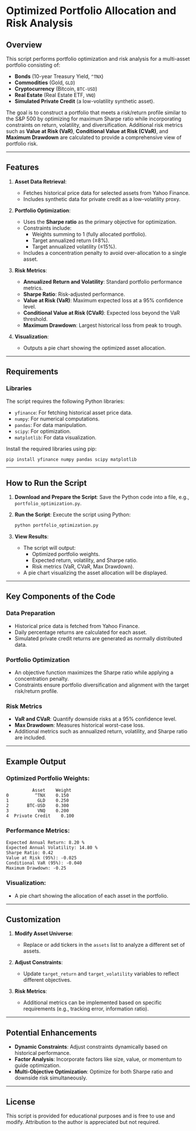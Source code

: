# Optimized Portfolio Allocation and Risk Analysis

## Overview

This script performs portfolio optimization and risk analysis for a multi-asset portfolio consisting of:
- **Bonds** (10-year Treasury Yield, `^TNX`)
- **Commodities** (Gold, `GLD`)
- **Cryptocurrency** (Bitcoin, `BTC-USD`)
- **Real Estate** (Real Estate ETF, `VNQ`)
- **Simulated Private Credit** (a low-volatility synthetic asset).

The goal is to construct a portfolio that meets a risk/return profile similar to the S&P 500 by optimizing for maximum Sharpe ratio while incorporating constraints on return, volatility, and diversification. Additional risk metrics such as **Value at Risk (VaR)**, **Conditional Value at Risk (CVaR)**, and **Maximum Drawdown** are calculated to provide a comprehensive view of portfolio risk.

---

## Features

1. **Asset Data Retrieval**:
   - Fetches historical price data for selected assets from Yahoo Finance.
   - Includes synthetic data for private credit as a low-volatility proxy.

2. **Portfolio Optimization**:
   - Uses the **Sharpe ratio** as the primary objective for optimization.
   - Constraints include:
     - Weights summing to 1 (fully allocated portfolio).
     - Target annualized return (≥8%).
     - Target annualized volatility (≤15%).
   - Includes a concentration penalty to avoid over-allocation to a single asset.

3. **Risk Metrics**:
   - **Annualized Return and Volatility**: Standard portfolio performance metrics.
   - **Sharpe Ratio**: Risk-adjusted performance.
   - **Value at Risk (VaR)**: Maximum expected loss at a 95% confidence level.
   - **Conditional Value at Risk (CVaR)**: Expected loss beyond the VaR threshold.
   - **Maximum Drawdown**: Largest historical loss from peak to trough.

4. **Visualization**:
   - Outputs a pie chart showing the optimized asset allocation.

---

## Requirements

### Libraries
The script requires the following Python libraries:
- `yfinance`: For fetching historical asset price data.
- `numpy`: For numerical computations.
- `pandas`: For data manipulation.
- `scipy`: For optimization.
- `matplotlib`: For data visualization.

Install the required libraries using pip:
```bash
pip install yfinance numpy pandas scipy matplotlib
```

---

## How to Run the Script

1. **Download and Prepare the Script**:
   Save the Python code into a file, e.g., `portfolio_optimization.py`.

2. **Run the Script**:
   Execute the script using Python:
   ```bash
   python portfolio_optimization.py
   ```

3. **View Results**:
   - The script will output:
     - Optimized portfolio weights.
     - Expected return, volatility, and Sharpe ratio.
     - Risk metrics (VaR, CVaR, Max Drawdown).
   - A pie chart visualizing the asset allocation will be displayed.

---

## Key Components of the Code

### Data Preparation
- Historical price data is fetched from Yahoo Finance.
- Daily percentage returns are calculated for each asset.
- Simulated private credit returns are generated as normally distributed data.

### Portfolio Optimization
- An objective function maximizes the Sharpe ratio while applying a concentration penalty.
- Constraints ensure portfolio diversification and alignment with the target risk/return profile.

### Risk Metrics
- **VaR and CVaR**: Quantify downside risks at a 95% confidence level.
- **Max Drawdown**: Measures historical worst-case loss.
- Additional metrics such as annualized return, volatility, and Sharpe ratio are included.

---

## Example Output

### Optimized Portfolio Weights:
```
          Asset    Weight
0          ^TNX    0.150
1           GLD    0.250
2       BTC-USD    0.300
3           VNQ    0.200
4  Private Credit    0.100
```

### Performance Metrics:
```
Expected Annual Return: 8.20 %
Expected Annual Volatility: 14.80 %
Sharpe Ratio: 0.42
Value at Risk (95%): -0.025
Conditional VaR (95%): -0.040
Maximum Drawdown: -0.25
```

### Visualization:
- A pie chart showing the allocation of each asset in the portfolio.

---

## Customization

1. **Modify Asset Universe**:
   - Replace or add tickers in the `assets` list to analyze a different set of assets.

2. **Adjust Constraints**:
   - Update `target_return` and `target_volatility` variables to reflect different objectives.

3. **Risk Metrics**:
   - Additional metrics can be implemented based on specific requirements (e.g., tracking error, information ratio).

---

## Potential Enhancements

- **Dynamic Constraints**: Adjust constraints dynamically based on historical performance.
- **Factor Analysis**: Incorporate factors like size, value, or momentum to guide optimization.
- **Multi-Objective Optimization**: Optimize for both Sharpe ratio and downside risk simultaneously.

---

## License

This script is provided for educational purposes and is free to use and modify. Attribution to the author is appreciated but not required.
```
